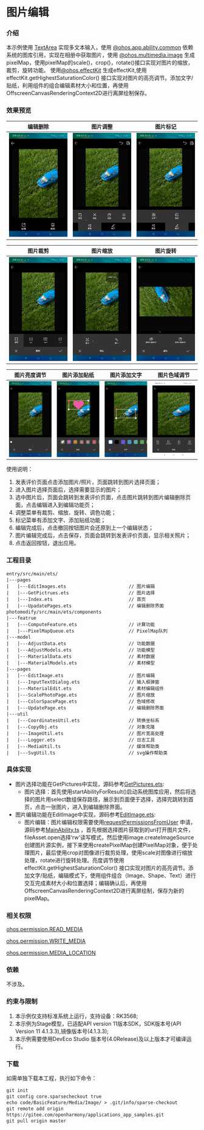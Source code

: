 # 图片编辑

### 介绍

本示例使用 [TextArea](https://gitee.com/openharmony/docs/blob/master/zh-cn/application-dev/reference/arkui-ts/ts-basic-components-textarea.md)
实现多文本输入，使用 [@ohos.app.ability.common](https://gitee.com/openharmony/docs/blob/master/zh-cn/application-dev/reference/apis/js-apis-app-ability-common.md)
依赖系统的图库引用，实现在相册中获取图片，使用 [@ohos.multimedia.image](https://gitee.com/openharmony/docs/blob/master/zh-cn/application-dev/reference/apis/js-apis-image.md)
生成pixelMap，使用pixelMap的scale()，crop()，rotate()接口实现对图片的缩放，裁剪，旋转功能。
使用[@ohos.effectKit](https://gitee.com/openharmony/docs/blob/master/zh-cn/application-dev/reference/apis/js-apis-effectKit.md)
生成effectKit,使用effectKit.getHighestSaturationColor()
接口实现对图片的高亮调节。添加文字/贴纸，利用组件的组合编辑素材大小和位置，再使用OffscreenCanvasRenderingContext2D进行离屏绘制保存。

### 效果预览

| 编辑删除                                            | 图片调整                                                | 图片标记                                            | 
|-------------------------------------------------|-----------------------------------------------------|-------------------------------------------------|
| ![edit.jpeg](screenshots%2Fdevices%2Fedit.jpeg) | ![adjust.jpeg](screenshots%2Fdevices%2Fadjust.jpeg) | ![crop.jpeg](screenshots%2Fdevices%2Fmark.jpeg) |

| 图片裁剪                                            | 图片缩放                                              | 图片旋转                                                | 
|-------------------------------------------------|---------------------------------------------------|-----------------------------------------------------|
| ![crop.jpeg](screenshots%2Fdevices%2Fcrop.jpeg) | ![scale.jpeg](screenshots%2Fdevices%2Fscale.jpeg) | ![rotato.jpeg](screenshots%2Fdevices%2Frotato.jpeg) |

| 图片亮度调节                                              | 图片添加贴纸                                                | 图片添加文字                                          |  图片色域调节                                              |
|-----------------------------------------------------|-------------------------------------------------------|-------------------------------------------------|-----------------------------------------------------|
| ![toning.jpeg](screenshots%2Fdevices%2Ftoning.jpeg) | ![sticker.jpeg](screenshots%2Fdevices%2Fsticker.jpeg) | ![text.jpeg](screenshots%2Fdevices%2Ftext.jpeg) | ![colorSpace.jpeg](screenshots%2Fdevices%2FcolorSpace.jpeg) |


使用说明：

1. 发表评价页面点击添加图片/照片，页面跳转到图片选择页面；
2. 进入图片选择页面后，选择需要显示的图片；
3. 选中图片后，页面会跳转到发表评价页面，点击图片跳转到图片编辑删除页面，点击编辑进入到编辑功能页；
4. 调整菜单有裁剪、缩放、旋转、调色功能；
5. 标记菜单有添加文字、添加贴纸功能；
6. 编辑完成后，点击撤回按钮图片会还原到上一个编辑状态；
7. 图片编辑完成后，点击保存，页面会跳转到发表评价页面，显示相关照片；
8. 点击返回按钮，退出应用。

### 工程目录

```
entry/src/main/ets/
|---pages
|   |---EditImages.ets                       // 图片编辑
|   |---GetPictrues.ets                      // 图片选择
|   |---Index.ets                            // 首页
|   |---UpadatePages.ets                     // 编辑删除界面
photomodify/src/main/ets/components
|---featrue
|   |---ComputeFeature.ets                   // 计算功能
|   |---PixelMapQueue.ets                    // PixelMap队列
|---model
|   |---AdjustData.ets                       // 功能数据
|   |---AdjustModels.ets                     // 功能模型
|   |---MaterialData.ets                     // 素材数据
|   |---MaterialModels.ets                   // 素材模型
|---pages
|   |---EditImage.ets                        // 图片编辑
|   |---InputTextDialog.ets                  // 输入框弹窗
|   |---MaterialEdit.ets                     // 素材编辑组件
|   |---ScalePhotoPage.ets                   // 图片缩放
|   |---ColorSpacePage.ets                   // 色域修改
|   |---UpdatePage.ets                       // 编辑删除界面
|---util     
|   |---CoordinatesUtil.ets                  // 转换坐标系    
|   |---CopyObj.ets                          // 对象克隆     
|   |---ImageUtil.ets                        // 图片宽高处理                    
|   |---Logger.ets                           // 日志工具
|   |---MediaUtil.ts                         // 媒体帮助类
|   |---SvgUtil.ts                           // svg操作帮助类
```

### 具体实现

+ 图片选择功能在GetPictures中实现，源码参考[GetPictures.ets](entry%2Fsrc%2Fmain%2Fets%2Fpages%2FGetPictures.ets):
    + 图片选择：首先使用startAbilityForResult()启动系统图库应用，然后将选择的图片用select数组保存路径，展示到页面便于选择，选择完跳转到首页，点击一张图片，进入到编辑删除界面。
+ 图片编辑功能在EditImage中实现，源码参考[EditImage.ets](photomodify%2Fsrc%2Fmain%2Fets%2Fcomponents%2Fpages%2FEditImage.ets):
    + 图片编辑：图片编辑权限需要使用[requestPermissionsFromUser](https://gitee.com/openharmony/docs/blob/monthly_20221018/zh-cn/application-dev/reference/apis/js-apis-inner-application-uiAbilityContext.md)
    申请，源码参考[MainAbility.ts](entry/src/main/ets/MainAbility/MainAbility.ts)
    ，首先根据选择图片获取到的uri打开图片文件，fileAsset.open选择‘rw'读写模式，然后使用image.createImageSource创建图片源实例，接下来使用createPixelMap创建PixelMap对象，便于处理图片，最后使用crop对图像进行裁剪处理，使用scale对图像进行缩放处理，rotate进行旋转处理。亮度调节使用effectKit.getHighestSaturationColor()
    接口实现对图片的高亮调节。添加文字/贴纸，编辑模式下，使用组件组合（Image、Shape、Text）进行交互完成素材大小和位置选择；编辑确认后，再使用OffscreenCanvasRenderingContext2D进行离屏绘制，保存为新的pixelMap。

### 相关权限

[ohos.permission.READ_MEDIA](https://gitee.com/openharmony/docs/blob/master/zh-cn/application-dev/security/permission-list.md)

[ohos.permission.WRITE_MEDIA](https://gitee.com/openharmony/docs/blob/master/zh-cn/application-dev/security/permission-list.md)

[ohos.permission.MEDIA_LOCATION](https://gitee.com/openharmony/docs/blob/master/zh-cn/application-dev/security/permission-list.md)

### 依赖

不涉及。

### 约束与限制

1. 本示例仅支持标准系统上运行，支持设备：RK3568;
2. 本示例为Stage模型，已适配API version 11版本SDK，SDK版本号(API Version 11 4.1.3.3),镜像版本号(4.1.3.3);
3. 本示例需要使用DevEco Studio 版本号(4.0Release)及以上版本才可编译运行。

### 下载

如需单独下载本工程，执行如下命令：

```
git init
git config core.sparsecheckout true
echo code/BasicFeature/Media/Image/ > .git/info/sparse-checkout
git remote add origin https://gitee.com/openharmony/applications_app_samples.git
git pull origin master
```

